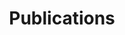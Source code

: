 ---
layout: page
permalink: /publications/
title: Publications
description: past publication
nav: true
# dropdown: true
# children: 
#     - title: Publications
#       permalink: /publications/
#     - title: divider
#     - title: Resources
#       permalink: /resources/
---